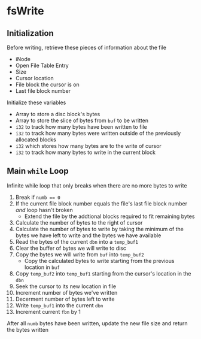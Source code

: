 # fsWrite

## Initialization
Before writing, retrieve these pieces of information about the file
* iNode
* Open File Table Entry
* Size
* Cursor location
* File block the cursor is on
* Last file block number

Initialize these variables
* Array to store a disc block's bytes
* Array to store the slice of bytes from `buf` to be written
* `i32` to track how many bytes have been written to file
* `i32` to track how many bytes were written outside of the previously allocated blocks
* `i32` which stores how many bytes are to the write of cursor
* `i32` to track how many bytes to write in the current block

## Main `while` Loop
Infinite while loop that only breaks when there are no more bytes to write

1. Break if `numb == 0`
2. If the current file block number equals the file's last file block number *and* loop hasn't broken
   * Extend the file by the addtional blocks required to fit remaining bytes
3. Calculate the number of bytes to the right of cursor
4. Calculate the number of bytes to write by taking the minimum of the bytes
   we have left to write and the bytes we have available
5. Read the bytes of the current `dbn` into a `temp_buf1`
6. Clear the buffer of bytes we will write to disc
7. Copy the bytes we will write from `buf` into  `temp_buf2`
   * Copy the calculated bytes to write starting from the previous location in `buf`
8. Copy `temp_buf2` into `temp_buf1` starting from the cursor's location in the `dbn`
9. Seek the cursor to its new location in file
10. Increment number of bytes we've written
11. Decerment number of bytes left to write
12. Write `temp_buf1` into the current `dbn`
13. Increment current `fbn` by 1

After all `numb` bytes have been written, update the new file size and return the bytes written